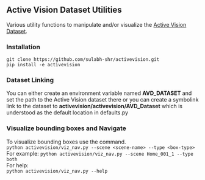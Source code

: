 ## Active Vision Dataset Utilities
Various utility functions to manipulate and/or visualize the [Active Vision Dataset](http://www.cs.unc.edu/~ammirato/active_vision_dataset_website/index.html).

### Installation
```
git clone https://github.com/sulabh-shr/activevision.git  
pip install -e activevision
```

### Dataset Linking
You can either create an environment variable named **AVD_DATASET** and set the path
to the Active Vision dataset there or you can create a symbolink link to the 
dataset to **activevision/activevision/AVD_Dataset** which is understood as the default
location in defaults.py

### Visualize bounding boxes and Navigate
To visualize bounding boxes use the command.  
`python activevision/viz_nav.py --scene <scene-name> --type <box-type>`  
For example:  `python activevision/viz_nav.py --scene Home_001_1 --type both`  
For help:  
`python activevision/viz_nav.py --help`
